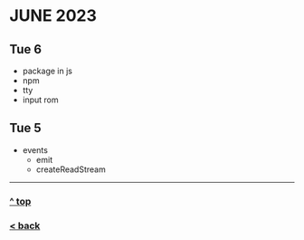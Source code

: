 # JUNE 2023

## Tue 6

- package in js
- npm
- tty
- input rom

## Tue 5

- events 
  - emit
  - createReadStream

---

### [^ top](#june-2023)

### [< back](../index.md)